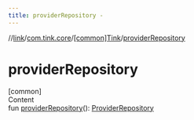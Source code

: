```yaml
---
title: providerRepository -
---
```

//[link](../../index.md)/[com.tink.core](../index.md)/[[common]Tink](index.md)/[providerRepository](provider-repository.md)



# providerRepository  
[common]  
Content  
fun [providerRepository](provider-repository.md)(): [ProviderRepository](../../com.tink.core.provider/[common]-provider-repository/index.md)  



